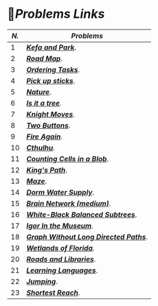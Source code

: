 # :pushpin:***Problems Links***
|***N.***| ***Problems***|
|---| --------|
|1| [***Kefa and Park***](https://codeforces.com/problemset/problem/580/C).|
|2| [***Road Map***](https://codeforces.com/problemset/problem/34/D).|
|3| [***Ordering Tasks***](https://onlinejudge.org/index.php?option=onlinejudge&page=show_problem&problem=1246).|
|4| [***Pick up sticks***](https://onlinejudge.org/index.php?option=com_onlinejudge&Itemid=8&page=show_problem&problem=2733).|
|5| [***Nature***](https://onlinejudge.org/index.php?option=com_onlinejudge&Itemid=8&page=show_problem&problem=1626).|
|6| [***Is it a tree***](https://www.spoj.com/problems/PT07Y/en/).|
|7| [***Knight Moves***](https://onlinejudge.org/index.php?option=com_onlinejudge&Itemid=8&page=show_problem&problem=380).|
|8| [***Two Buttons***](https://codeforces.com/problemset/problem/520/B).|
|9| [***Fire Again***](https://codeforces.com/problemset/problem/35/C).|
|10| [***Cthulhu***](https://codeforces.com/problemset/problem/104/C).|
|11| [***Counting Cells in a Blob***](https://onlinejudge.org/index.php?option=com_onlinejudge&Itemid=8&page=show_problem&problem=812).|
|12| [***King's Path***](https://codeforces.com/problemset/problem/242/C).|
|13| [***Maze***](https://codeforces.com/contest/377/problem/A).|
|14| [***Dorm Water Supply***](https://codeforces.com/problemset/problem/107/A).|
|15| [***Brain Network (medium)***](https://codeforces.com/problemset/problem/690/C2).|
|16| [***White-Black Balanced Subtrees***](https://codeforces.com/contest/1676/problem/G).|
|17| [***Igor In the Museum***](https://codeforces.com/problemset/problem/598/D).|
|18| [***Graph Without Long Directed Paths***](https://codeforces.com/contest/1144/problem/F).|
|19| [***Wetlands of Florida***](https://onlinejudge.org/index.php?option=com_onlinejudge&Itemid=8&page=show_problem&problem=410).|
|20| [***Roads and Libraries***](https://www.hackerrank.com/contests/world-codesprint-8/challenges/torque-and-development).|
|21| [***Learning Languages***](https://codeforces.com/contest/277/problem/A).|
|22| [***Jumping***](https://codeforces.com/gym/101147/problem/E).|
|23| [***Shortest Reach***](https://www.hackerrank.com/challenges/bfsshortreach/problem).|
